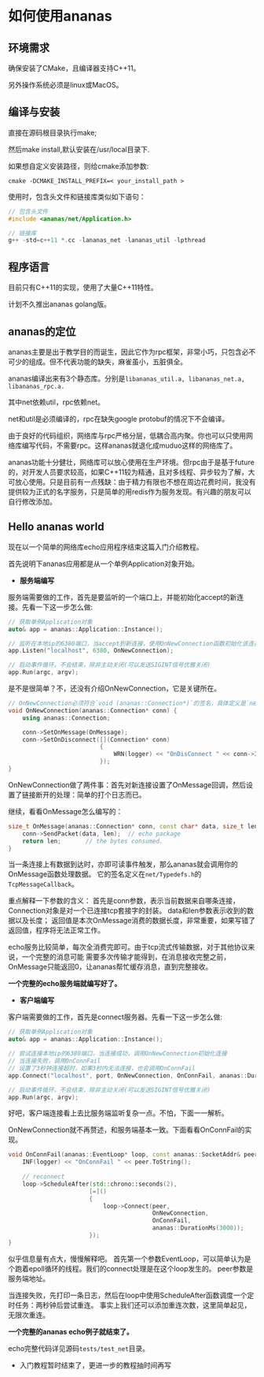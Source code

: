 # 如何使用ananas

## 环境需求

  确保安装了CMake，且编译器支持C++11。

  另外操作系统必须是linux或MacOS。

## 编译与安装

  直接在源码根目录执行make;

  然后make install,默认安装在/usr/local目录下.

  如果想自定义安装路径，则给cmake添加参数:

  `cmake -DCMAKE_INSTALL_PREFIX=< your_install_path >`


  使用时，包含头文件和链接库类似如下语句：
  ```cpp
  // 包含头文件
  #include <ananas/net/Application.h>

  // 链接库
  g++ -std=c++11 *.cc -lananas_net -lananas_util -lpthread
  ```

## 程序语言

  目前只有C++11的实现，使用了大量C++11特性。

  计划不久推出ananas golang版。

## ananas的定位

ananas主要是出于教学目的而诞生，因此它作为rpc框架，非常小巧，只包含必不可少的组成。但不代表功能的缺失，麻雀虽小，五脏俱全。

ananas编译出来有3个静态库。分别是`libananas_util.a, libananas_net.a, libananas_rpc.a.`

其中net依赖util，rpc依赖net。

net和util是必须编译的，rpc在缺失google protobuf的情况下不会编译。

由于良好的代码组织，网络库与rpc严格分层，低耦合高内聚。你也可以只使用网络库编写代码，不需要rpc。这样ananas就退化成muduo这样的网络库了。

ananas功能十分健壮，网络库可以放心使用在生产环境。但rpc由于是基于future的，对开发人员要求较高，如果C++11较为精通，且对多线程、异步较为了解，大可放心使用。只是目前有一点残缺：由于精力有限也不想在周边花费时间，我没有提供较为正式的名字服务，只是简单的用redis作为服务发现。有兴趣的朋友可以自行修改添加。


## Hello ananas world

现在以一个简单的网络库echo应用程序结束这篇入门介绍教程。

首先说明下ananas应用都是从一个单例Application对象开始。

* **服务端编写**
 
服务端需要做的工作，首先是要监听的一个端口上，并能初始化accept的新连接。先看一下这一步怎么做:
  ```cpp
  // 获取单例Application对象
  auto& app = ananas::Application::Instance();

  // 监听在本地ip的6380端口，当accept到新连接，使用OnNewConnection函数初始化该连接。
  app.Listen("localhost", 6380, OnNewConnection);

  // 启动事件循环，不会结束，除非主动关闭(可以发送SIGINT信号优雅关闭)
  app.Run(argc, argv);
  ```

是不是很简单？不，还没有介绍OnNewConnection，它是关键所在。

  ```cpp
  // OnNewConnection必须符合`void (ananas::Connection*)`的签名，具体定义是`net/Typedefs.h`的`NewTcpConnCallback`。
  void OnNewConnection(ananas::Connection* conn) {
      using ananas::Connection;

      conn->SetOnMessage(OnMessage);
      conn->SetOnDisconnect([](Connection* conn)
                            {  
                                WRN(logger) << "OnDisConnect " << conn->Identifier();
                            });
  }
  ```
  OnNewConnection做了两件事：首先对新连接设置了OnMessage回调，然后设置了链接断开的处理：简单的打个日志而已。

继续，看看OnMessage怎么编写的：
  ```cpp
  size_t OnMessage(ananas::Connection* conn, const char* data, size_t len) {
      conn->SendPacket(data, len);  // echo package
      return len;       // the bytes consumed.
  }
  ```
  当一条连接上有数据到达时，亦即可读事件触发，那么ananas就会调用你的OnMessage函数处理数据。
  它的签名定义在`net/Typedefs.h`的`TcpMessageCallback`。
  
  重点解释一下参数的含义：
  首先是conn参数，表示当前数据来自哪条连接，Connection对象是对一个已连接tcp套接字的封装。
  data和len参数表示收到的数据以及长度；
  返回值是本次OnMessage消费的数据长度，非常重要，如果写错了返回值，程序将无法正常工作。

  echo服务比较简单，每次全消费完即可。由于tcp流式传输数据，对于其他协议来说，一个完整的消息可能
  需要多次传输才能得到，在消息接收完整之前，OnMessage只能返回0，让ananas帮忙缓存消息，直到完整接收。


  **一个完整的echo服务端就编写好了。**

* **客户端编写**

客户端需要做的工作，首先是connect服务器。先看一下这一步怎么做:
  
  ```cpp
  // 获取单例Application对象
  auto& app = ananas::Application::Instance();

  // 尝试连接本地ip的6380端口，当连接成功，调用OnNewConnection初始化连接
  // 当连接失败，调用OnConnFail
  // 设置了3秒钟连接超时，如果3秒内无法连接，也会调用OnConnFail
  app.Connect("localhost", port, OnNewConnection, OnConnFail, ananas::DurationMs(3000));

  // 启动事件循环，不会结束，除非主动关闭(可以发送SIGINT信号优雅关闭)
  app.Run(argc, argv);
  ```

好吧，客户端连接看上去比服务端监听复杂一点。不怕，下面一一解析。

  OnNewConnection就不再赘述，和服务端基本一致。下面看看OnConnFail的实现。

  ```cpp
  void OnConnFail(ananas::EventLoop* loop, const ananas::SocketAddr& peer) {  
      INF(logger) << "OnConnFail " << peer.ToString();
            
      // reconnect
      loop->ScheduleAfter(std::chrono::seconds(2),
                         [=]()
                         {  
                             loop->Connect(peer,
                                           OnNewConnection,
                                           OnConnFail,
                                           ananas::DurationMs(3000));
                         });
  }
  ```

  似乎信息量有点大，慢慢解释吧。
  首先第一个参数EventLoop，可以简单认为是个跑着epoll循环的线程。我们的connect处理是在这个loop发生的。
  peer参数是服务端地址。

  当连接失败，先打印一条日志，然后在loop中使用ScheduleAfter函数调度一个定时任务：两秒钟后尝试重连。
  事实上我们还可以添加重连次数，这里简单起见，无限次重连。

  **一个完整的ananas echo例子就结束了。**

  echo完整代码详见源码`tests/test_net`目录。

* 入门教程暂时结束了，更进一步的教程抽时间再写

